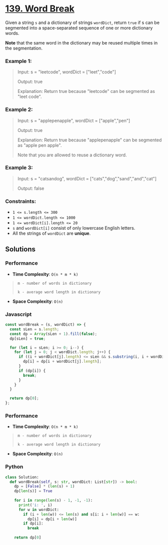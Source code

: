 # [139. Word Break](https://leetcode.com/problems/word-break/description/)

Given a string `s` and a dictionary of strings `wordDict`, return `true` if s can be segmented into a space-separated sequence of one or more dictionary words.

**Note** that the same word in the dictionary may be reused multiple times in the segmentation.

 
### Example 1:
> Input: s = "leetcode", wordDict = ["leet","code"]
>
> Output: true
>
> Explanation: Return true because "leetcode" can be segmented as "leet code".


### Example 2:
> Input: s = "applepenapple", wordDict = ["apple","pen"]
>
> Output: true
>
> Explanation: Return true because "applepenapple" can be segmented as "apple pen apple".
>
> Note that you are allowed to reuse a dictionary word.


### Example 3:
> Input: s = "catsandog", wordDict = ["cats","dog","sand","and","cat"]
>
> Output: false
 

### Constraints:
- `1 <= s.length <= 300`
- `1 <= wordDict.length <= 1000`
- `1 <= wordDict[i].length <= 20`
- `s` and `wordDict[i]` consist of only lowercase English letters.
- All the strings of `wordDict` are **unique**.


## Solutions

### Performance

- **Time Complexity**: `O(n * m * k)`
> `m - number of words in dictionary`
>
> `k - average word length in dictionary`
- **Space Complexity**: `O(n)`

### Javascript
```javascript
const wordBreak = (s, wordDict) => {
  const sLen = s.length;
  const dp = Array(sLen + 1).fill(false);
  dp[sLen] = true;

  for (let i = sLen; i >= 0; i--) {
    for (let j = 0; j < wordDict.length; j++) {
      if ((i + wordDict[j].length) <= sLen && s.substring(i, i + wordDict[j].length) === wordDict[j]) {
        dp[i] = dp[i + wordDict[j].length];
      }
      if (dp[i]) {
        break;
      }
    }
  }

  return dp[0];
};

```

### Performance

- **Time Complexity**: `O(n * m * k)`
> `m - number of words in dictionary`
>
> `k - average word length in dictionary`
- **Space Complexity**: `O(n)`

### Python
```python
class Solution:
  def wordBreak(self, s: str, wordDict: List[str]) -> bool:
    dp = [False] * (len(s) + 1)
    dp[len(s)] = True
    
    for i in range(len(s) - 1, -1, -1):
      print('i: ', i)
      for w in wordDict:
        if (i + len(w)) <= len(s) and s[i: i + len(w)] == w:
          dp[i] = dp[i + len(w)]
        if dp[i]:
          break
        
    return dp[0]
```